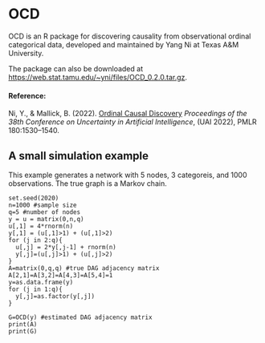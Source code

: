
# OCD

OCD is an R package for discovering causality from observational ordinal categorical data, developed and maintained by Yang Ni at Texas A&M University.

The package can also be downloaded at https://web.stat.tamu.edu/~yni/files/OCD_0.2.0.tar.gz.


#### Reference:  

Ni, Y., & Mallick, B. (2022). [Ordinal Causal Discovery](https://proceedings.mlr.press/v180/ni22a/ni22a.pdf) *Proceedings of the 38th Conference on Uncertainty in Artificial Intelligence*, (UAI 2022), PMLR 180:1530–1540.


## A small simulation example
This example generates a network with 5 nodes, 3 categoreis, and 1000 observations. The true graph is a Markov chain.
```{r dataload,echo=TRUE,  warning=FALSE, message=TRUE }
set.seed(2020)
n=1000 #sample size
q=5 #number of nodes
y = u = matrix(0,n,q)
u[,1] = 4*rnorm(n)
y[,1] = (u[,1]>1) + (u[,1]>2)
for (j in 2:q){
  u[,j] = 2*y[,j-1] + rnorm(n)
  y[,j]=(u[,j]>1) + (u[,j]>2)
}
A=matrix(0,q,q) #true DAG adjacency matrix
A[2,1]=A[3,2]=A[4,3]=A[5,4]=1
y=as.data.frame(y)
for (j in 1:q){
  y[,j]=as.factor(y[,j])
}

G=OCD(y) #estimated DAG adjacency matrix
print(A)
print(G)
```

